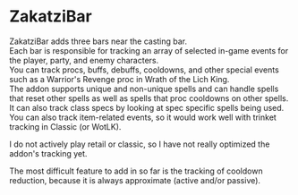 # ZakatziBar

ZakatziBar adds three bars near the casting bar.<br />
Each bar is responsible for tracking an array of selected in-game events for the player, party, and enemy characters.<br />
You can track procs, buffs, debuffs, cooldowns, and other special events such as a Warrior's Revenge proc in Wrath of the Lich King.<br />
The addon supports unique and non-unique spells and can handle spells that reset other spells as well as spells that proc cooldowns on other spells.<br />
It can also track class specs by looking at spec specific spells being used.<br />
You can also track item-related events, so it would work well with trinket tracking in Classic (or WotLK). <br />

I do not actively play retail or classic, so I have not really optimized the addon's tracking yet. <br />

The most difficult feature to add in so far is the tracking of cooldown reduction, because it is always approximate (active and/or passive).<br />
